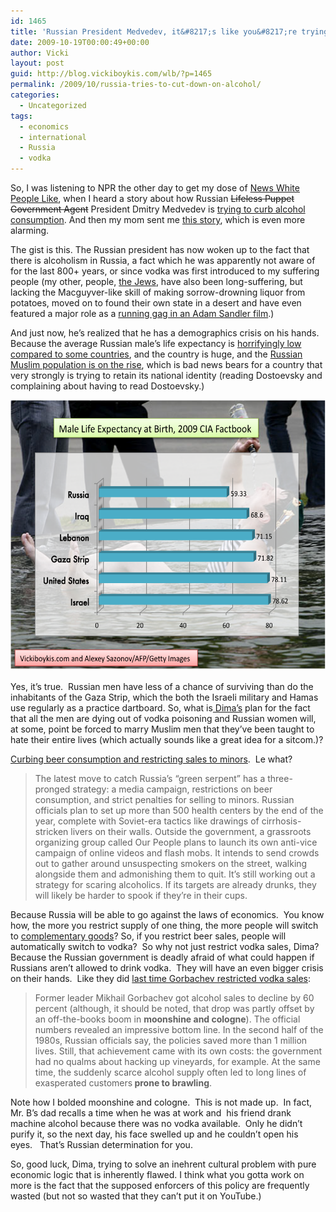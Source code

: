 ```yaml
---
id: 1465
title: 'Russian President Medvedev, it&#8217;s like you&#8217;re trying to fail on purpose by cutting down on beer'
date: 2009-10-19T00:00:49+00:00
author: Vicki
layout: post
guid: http://blog.vickiboykis.com/wlb/?p=1465
permalink: /2009/10/russia-tries-to-cut-down-on-alcohol/
categories:
  - Uncategorized
tags:
  - economics
  - international
  - Russia
  - vodka
---
```

So, I was listening to NPR the other day to get my dose of [News White People Like](http://stuffwhitepeoplelike.com/2008/01/31/44-public-radio/), when I heard a story about how Russian <span style="text-decoration: line-through;">Lifeless Puppet Government Agent</span> President Dmitry Medvedev is [trying to curb alcohol consumption](http://www.npr.org/blogs/thetwo-way/2009/08/russian_vodka_consumption_shoc.html). And then my mom sent me [this story](http://www.latimes.com/news/nationworld/world/la-fg-russia-booze3-2009sep03,0,7832349.story), which is even more alarming.

The gist is this. The Russian president has now woken up to the fact that there is alcoholism in Russia, a fact which he was apparently not aware of for the last 800+ years, or since vodka was first introduced to my suffering people (my other, people, [the Jews](http://blog.vickiboykis.com/wlb/2009/09/16/gods-is-straight-up-messing-with-me/), have also been long-suffering, but lacking the Macguyver-like skill of making sorrow-drowning liquor from potatoes, moved on to found their own state in a desert and have even featured a major role as a [running gag in an Adam Sandler film](http://www.youtube.com/watch?v=rCcK-QYJcSU).)

And just now, he&#8217;s realized that he has a demographics crisis on his hands.  Because the average Russian male&#8217;s life expectancy is [horrifyingly low compared to some countries](http://en.wikipedia.org/wiki/List_of_countries_by_life_expectancy), and the country is huge, and the [Russian Muslim population is on the rise](http://www.asiantribune.com/index.php?q=node/211), which is bad news bears for a country that very strongly is trying to retain its national identity (reading Dostoevsky and complaining about having to read Dostoevsky.)

<p style="text-align: left;">
  <a href="https://raw.githubusercontent.com/veekaybee/wlb/gh-pages/assets/images/2009/10/Alcoholism1.png"><img class="aligncenter size-full wp-image-1472" title="Alcoholism" src="https://raw.githubusercontent.com/veekaybee/wlb/gh-pages/assets/images/2009/10/Alcoholism1.png" alt="Alcoholism" width="566" height="433" /></a>
</p>

<p style="text-align: left;">
  Yes, it&#8217;s true.  Russian men have less of a chance of surviving than do the inhabitants of the Gaza Strip, which the both the Israeli military and Hamas use regularly as a practice dartboard. So, what is<a href="http://www.geocities.com/Colosseum/Track/7635/names.html"> Dima&#8217;s</a> plan for the fact that all the men are dying out of vodka poisoning and Russian women will, at some, point be forced to marry Muslim men that they&#8217;ve been taught to hate their entire lives (which actually sounds like a great idea for a sitcom.)?
</p>

<p style="text-align: left;">
  <a href="http://blog.newsweek.com/blogs/wealthofnations/archive/2009/09/04/medvedev-s-anti-alcohol-campaign-tries-to-get-russia-to-sober-up.aspx">Curbing beer consumption and restricting sales to minors</a>.  Le what?
</p>

<blockquote style="text-align: left;">
  <p style="text-align: left;">
    <span>The latest move to catch Russia’s “green serpent” has a three-pronged strategy: a media campaign, restrictions on beer consumption, and strict penalties for selling to minors. Russian officials plan to set up more than 500 health centers by the end of the year, complete with Soviet-era tactics like drawings of cirrhosis-stricken livers on their walls. Outside the government, a grassroots organizing group called Our People plans to launch its own anti-vice campaign of online videos and flash mobs. It intends to send crowds out to gather around unsuspecting smokers on the street, walking alongside them and admonishing them to quit. It&#8217;s still working out a strategy for scaring alcoholics. If its targets are already drunks, they will likely be harder to spook if they&#8217;re in their cups.</span>
  </p>
</blockquote>

Because Russia will be able to go against the laws of economics.  You know how, the more you restrict supply of one thing, the more people will switch to [complementary goods](http://en.wikipedia.org/wiki/Complementary_good)? So, if you restrict beer sales, people will automatically switch to vodka?  So why not just restrict vodka sales, Dima? Because the Russian government is deadly afraid of what could happen if Russians aren&#8217;t allowed to drink vodka.  They will have an even bigger crisis on their hands.  Like they did [last time Gorbachev restricted vodka sales](http://blog.newsweek.com/blogs/wealthofnations/archive/2009/09/04/medvedev-s-anti-alcohol-campaign-tries-to-get-russia-to-sober-up.aspx):

> <span>Former leader Mikhail Gorbachev got alcohol sales to decline by 60 percent (although, it should be noted, that drop was partly offset by an off-the-books boom in <strong>moonshine and cologne</strong>). The official numbers revealed an impressive bottom line. In the second half of the 1980s, Russian officials say, the policies saved more than 1 million lives. Still, that achievement came with its own costs: the government had no qualms about hacking up vineyards, for example. At the same time, the suddenly scarce alcohol supply often led to long lines of exasperated customers<strong> prone to brawling</strong>.</span>

Note how I bolded moonshine and cologne.  This is not made up.  In fact, Mr. B&#8217;s dad recalls a time when he was at work and  his friend drank machine alcohol because there was no vodka available.  Only he didn&#8217;t purify it, so the next day, his face swelled up and he couldn&#8217;t open his eyes.   That&#8217;s Russian determination for you.

So, good luck, Dima, trying to solve an inehrent cultural problem with pure economic logic that is inherently flawed. I think what you gotta work on more is the fact that the supposed enforcers of this policy are frequently wasted (but not so wasted that they can&#8217;t put it on YouTube.)